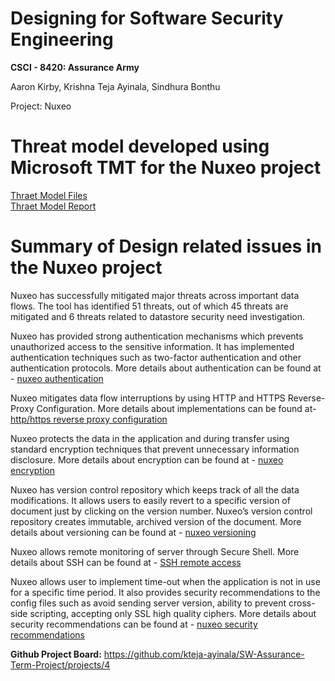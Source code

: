 
# Designing for Software Security Engineering
**CSCI - 8420:  Assurance Army**

Aaron Kirby, Krishna Teja Ayinala, Sindhura Bonthu   </br>

Project: Nuxeo

# Threat model developed using Microsoft TMT for the Nuxeo project 
[Thraet Model Files](https://github.com/kteja-ayinala/SW-Assurance-Term-Project/tree/master/Threat%20Model%20files/Final%20Threat%20Model) </br>
[Thraet Model Report](http://htmlpreview.github.io/?https://github.com/kteja-ayinala/SW-Assurance-Term-Project/blob/master/Threat%20Model%20files/Final%20Threat%20Model/Threat%20Model%20Assurance%20Army.html)

# Summary of Design related issues in the Nuxeo project

Nuxeo has successfully mitigated major threats across important data flows. The tool has identified 51 threats, out of which 45 threats are mitigated and 6 threats related to datastore security need investigation.   </br> 


Nuxeo has provided strong authentication mechanisms which prevents unauthorized access to the sensitive information. It has implemented authentication techniques such as two-factor authentication and other authentication protocols. More details about authentication can be found at - [nuxeo authentication](https://doc.nuxeo.com/nxdoc/authentication-and-user-management/) </br>

Nuxeo mitigates data flow interruptions by using HTTP and HTTPS Reverse-Proxy Configuration. More details about implementations can be found at- [http/https reverse proxy configuration](https://doc.nuxeo.com/nxdoc/http-and-https-reverse-proxy-configuration/) </br>

Nuxeo protects the data in the application and during transfer using standard encryption techniques that prevent unnecessary information disclosure. More details about encryption can be found at - [nuxeo encryption]( https://doc.nuxeo.com/nxdoc/sensitive-configuration-data-encryption/) </br>

Nuxeo has version control repository which keeps track of all the data modifications. It allows users to easily revert to a specific version of document just by clicking on the version number. Nuxeo’s version control repository creates immutable, archived version of the document. More details about versioning can be found at - [nuxeo versioning](https://doc.nuxeo.com/nxdoc/versioning/#concepts) </br>

Nuxeo allows remote monitoring of server through Secure Shell. More details about SSH can be found at - [SSH remote access](https://doc.nuxeo.com/nxdoc/remote-monitoring-through-a-ssh-tunnel/) </br>

Nuxeo allows user to implement time-out when the application is not in use for a specific time period. It also provides security recommendations to the config files such as avoid sending server version, ability to prevent cross-side scripting, accepting only SSL high quality ciphers. More details about security recommendations can be found at - [nuxeo security recommendations](https://doc.nuxeo.com/nxdoc/security-recommendations/)




**Github Project Board:** https://github.com/kteja-ayinala/SW-Assurance-Term-Project/projects/4
